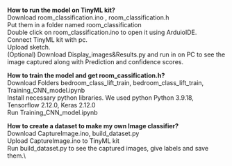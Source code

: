 **How to run the model on TinyML kit?** \
Download  room_classification.ino , room_classification.h\
Put them in a folder named room_classification\
Double click on room_classification.ino to open it using ArduioIDE.\
Connect TinyML kit with pc.\
Upload sketch.\
(Optional) Download Display_images&Results.py and run in on PC to see the image captured along with Prediction and confidence scores.

**How to train the model and get room_cassification.h?** \
Download Folders bedroom_class_lift_train, bedroom_class_lift_train, Training_CNN_model.ipynb\
Install necessary python libraries. We used python Python 3.9.18, Tensorflow 2.12.0, Keras 2.12.0\
Run Training_CNN_model.ipynb


**How to create a dataset to make my own Image classifier?** \
Download CaptureImage.ino, build_dataset.py\
Upload CaptureImage.ino to TinyML kit\
Run build_dataset.py to see the captured images, give labels and save them.\
